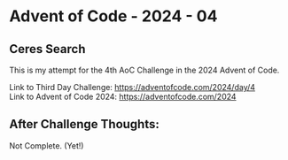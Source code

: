 # Advent of Code - 2024 - 04
## Ceres Search
This is my attempt for the 4th AoC Challenge in the 
2024 Advent of Code.

Link to Third Day Challenge: https://adventofcode.com/2024/day/4 <br>
Link to Advent of Code 2024: https://adventofcode.com/2024

## After Challenge Thoughts:
Not Complete. (Yet!)

